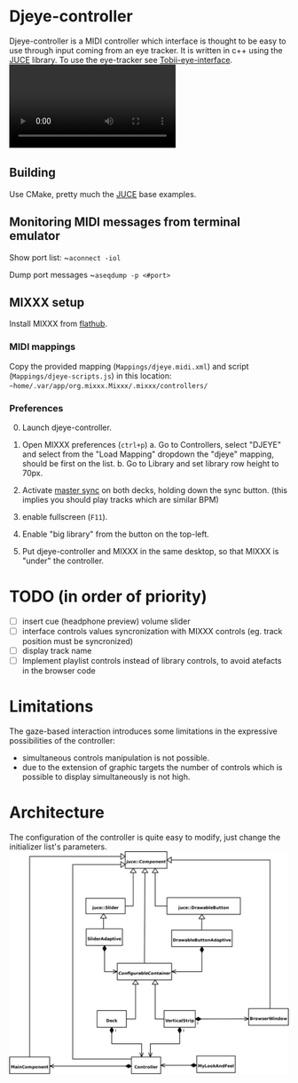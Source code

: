 # Djeye-controller
Djeye-controller is a MIDI controller which interface is thought to be easy to use through input coming from an eye tracker.
It is written in c++ using the [JUCE](https://github.com/juce-framework/JUCE) library.
To use the eye-tracker see [Tobii-eye-interface](https://gitlab.com/djeyes/tobii-eye-interface).
</br>
![djeye-interface video](./Media/djeye-demo.webm)

## Building
Use CMake, pretty much the [JUCE](https://github.com/juce-framework/JUCE/tree/master/examples/CMake) base examples.

## Monitoring MIDI messages from terminal emulator
Show port list:
~`aconnect -iol`

Dump port messages
~`aseqdump -p <#port>`

## MIXXX setup
Install MIXXX from [flathub](https://flathub.org/apps/details/org.mixxx.Mixxx).

### MIDI mappings
Copy the provided mapping (`Mappings/djeye.midi.xml`) and script (`Mappings/djeye-scripts.js`) in this location:
`~home/.var/app/org.mixxx.Mixxx/.mixxx/controllers/`

### Preferences
0. Launch djeye-controller.
0. Open MIXXX preferences (`ctrl+p`) 
	a. Go to Controllers, select "DJEYE" and select from the "Load Mapping" dropdown the "djeye" mapping, should be first on the list.
	b. Go to Library and set library row height to 70px.

0. Activate [master sync](https://manual.mixxx.org/2.0/en/chapters/djing_with_mixxx.html#master-sync) on both decks, holding down the sync button. (this implies you should play tracks which are similar BPM)
0. enable fullscreen (`F11`).
0. Enable "big library" from the button on the top-left.
0. Put djeye-controller and MIXXX in the same desktop, so that MIXXX is "under" the controller.

# TODO (in order of priority)
- [ ] insert cue (headphone preview) volume slider
- [ ] interface controls values syncronization with MIXXX controls (eg. track position must be syncronized)
- [ ] display track name
- [ ] Implement playlist controls instead of library controls, to avoid atefacts in the browser code

# Limitations
The gaze-based interaction introduces some limitations in the expressive possibilities of the controller:
- simultaneous controls manipulation is not possible.
- due to the extension of graphic targets the number of controls which is possible to display simultaneously is not high.

# Architecture
The configuration of the controller is quite easy to modify, just change the initializer list's parameters.
![UML diagram](./Media/uml_djeye_controller.svg)
